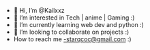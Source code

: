 - 👋 Hi, I’m @Kailxxz
- 👀 I’m interested in Tech | anime | Gaming :)
- 🌱 I’m currently learning web dev and python :)
- 💞️ I’m looking to collaborate on projects :)
- How to reach me -starqcoc@gmail.com :)
<!---
Kailxxz/Kailxxz is a ✨ special ✨ repository because its `README.md` (this file) appears on your GitHub profile.
You can click the Preview link to take a look at your changes.
--->

